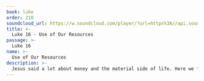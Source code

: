 ```yaml
---
book: luke
order: 210
soundcloud_url: https://w.soundcloud.com/player/?url=https%3A//api.soundcloud.com/tracks/
title: >-
  Luke 16 - Use of Our Resources
passage: >-
  Luke 16
name: >-
  Use of Our Resources
description: >-
  Jesus said a lot about money and the material side of life. Here we find two stories Jesus told and the four principles they illustrate. Jesus tells us how to use our resources wisely.
---
```


